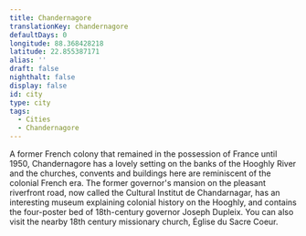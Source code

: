 ```yaml
---
title: Chandernagore
translationKey: chandernagore
defaultDays: 0
longitude: 88.368428218
latitude: 22.855387171
alias: ''
draft: false
nighthalt: false
display: false
id: city
type: city
tags:
  - Cities
  - Chandernagore
---
```

A former French colony that remained in the possession of France until 1950, Chandernagore has a lovely setting on the banks of the Hooghly River and the churches, convents and buildings here are reminiscent of the colonial French era. The former governor's mansion on the pleasant riverfront road, now called the Cultural Institut de Chandarnagar, has an interesting museum explaining colonial history on the Hooghly, and contains the four-poster bed of 18th-century governor Joseph Dupleix.  You can also visit the nearby 18th century missionary church, Église du Sacre Coeur.